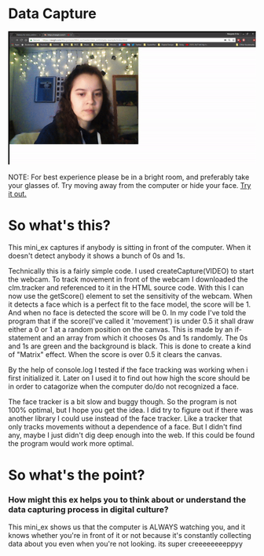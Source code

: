 # Data Capture
![alt tekst](miniex4.gif) 

NOTE: For best experience please be in a bright room, and preferably take your glasses of.
Try moving away from the computer or hide your face.
[Try it out.](https://rawgit.com/Margretexie/Mini_ex/master/mini_ex4/empty-example/index.html)

# So what's this?
This mini_ex captures if anybody is sitting in front of the computer. When it doesn't detect anybody it shows a bunch of 0s and 1s.

Technically this is a fairly simple code. I used createCapture(VIDEO) to start the webcam. To track movement in front of the webcam I downloaded the clm.tracker and referenced to it in the HTML source code. With this I can now use the getScore() element to set the sensitivity of the webcam. When it detects a face which is a perfect fit to the face model, the score will be 1. And when no face is detected the score will be 0. In my code I've told the program that if the score(I've called it 'movement') is under 0.5 it shall draw either a 0 or 1 at a random position on the canvas. This is made by an if-statement and an array from which it chooses 0s and 1s randomly. The 0s and 1s are green and the background is black. This is done to create a kind of "Matrix" effect. When the score is over 0.5 it clears the canvas.

By the help of console.log I tested if the face tracking was working when i first initialized it. Later on I used it to find out how high the score should be in order to catagorize when the computer do/do not recognized a face.

The face tracker is a bit slow and buggy though. So the program is not 100% optimal, but I hope you get the idea. I did try to figure out if there was another library I could use instead of the face tracker. Like a tracker that only tracks movements without a dependence of a face. But I didn't find any, maybe I just didn't dig deep enough into the web. If this could be found the program would work more optimal.

# So what's the point?
### How might this ex helps you to think about or understand the data capturing process in digital culture?
This mini_ex shows us that the computer is ALWAYS watching you, and it knows whether you're in front of it or not because it's constantly collecting data about you even when you're not looking.
its super creeeeeeeeppyy
